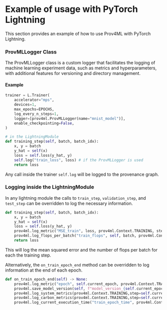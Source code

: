 
# Example of usage with PyTorch Lightning

This section provides an example of how to use Prov4ML with PyTorch Lightning.

### ProvMLLogger Class

The ProvMLLogger class is a custom logger that facilitates the logging of machine learning experiment data, such as metrics and hyperparameters, with additional features for versioning and directory management.

#### Example

```python
trainer = L.Trainer(
    accelerator="mps",
    devices=1,
    max_epochs=EPOCHS,
    log_every_n_steps=1,
    logger=[prov4ml.ProvMLLogger(name="mnist_model")],
    enable_checkpointing=False, 
)

# in the LightningModule
def training_step(self, batch, batch_idx):
    x, y = batch
    y_hat = self(x)
    loss = self.loss(y_hat, y)
    self.log("train_loss", loss) # if the ProvMLLogger is used
    return loss
```

Any call inside the trainer `self.log` will be logged to the provenance graph.

### Logging inside the LightningModule

In any lightning module the calls to `train_step`, `validation_step`, and `test_step` can be overridden to log the necessary information.

```python
def training_step(self, batch, batch_idx):
    x, y = batch
    y_hat = self(x)
    loss = self.loss(y_hat, y)
    prov4ml.log_metric("MSE_train", loss, prov4ml.Context.TRAINING, step=self.current_epoch)
    prov4ml.log_flops_per_batch("train_flops", self, batch, prov4ml.Context.TRAINING,step=self.current_epoch)
    return loss
```

This will log the mean squared error and the number of flops per batch for each the training step.

Alternatively, the `on_train_epoch_end` method can be overridden to log information at the end of each epoch.

```python
def on_train_epoch_end(self) -> None:
    prov4ml.log_metric("epoch", self.current_epoch, prov4ml.Context.TRAINING, step=self.current_epoch)
    prov4ml.save_model_version(self, f"model_version_{self.current_epoch}", prov4ml.Context.TRAINING, step=self.current_epoch)
    prov4ml.log_system_metrics(prov4ml.Context.TRAINING,step=self.current_epoch)
    prov4ml.log_carbon_metrics(prov4ml.Context.TRAINING,step=self.current_epoch)
    prov4ml.log_current_execution_time("train_epoch_time", prov4ml.Context.TRAINING, self.current_epoch)
```